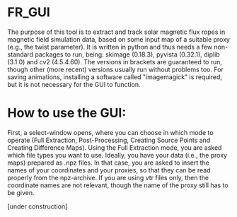# FR_GUI

The purpose of this tool is to extract and track solar magnetic flux ropes in magnetic field simulation data, based on some input map of a suitable proxy (e.g., the twist parameter). 
It is written in python and thus needs a few non-standard packages to run, being: skimage (0.18.3), pyvista (0.32.1), diplib (3.1.0) and cv2 (4.5.4.60). 
The versions in brackets are guaranteed to run, though other (more recent) versions usually run without problems too. 
For saving animations, installing a software called "imagemagick" is required, but it is not necessary for the GUI to function. 

# How to use the GUI:
First, a select-window opens, where you can choose in which mode to operate (Full Extraction, Post-Processing, Creating Source Points and Creating Difference Maps). 
Using the Full Extraction mode, you are asked which file types you want to use. Ideally, you have your data (i.e., the proxy maps) prepared as .npz files. 
In that case, you are asked to insert the names of your coordinates and your proxies, so that they can be read properly from the npz-archive. 
If you are using vtr files only, then the coordinate names are not relevant, though the name of the proxy still has to be given. 

[under construction]
